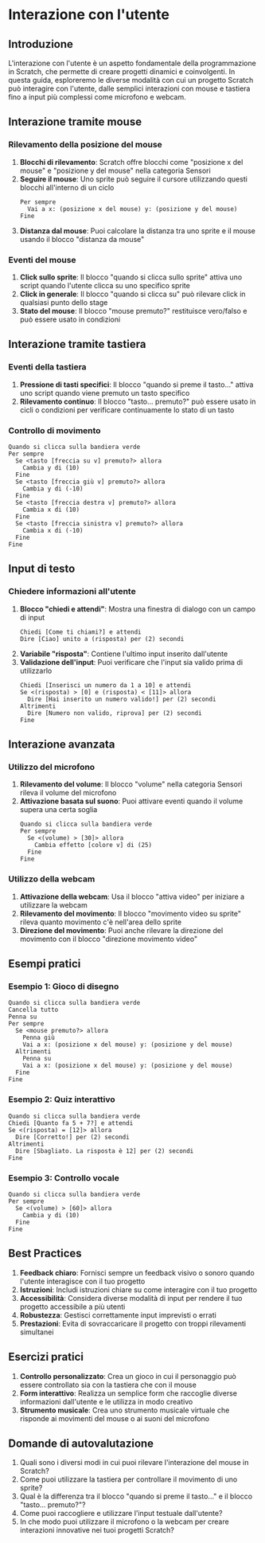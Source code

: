 # Interazione con l'utente

## Introduzione
L'interazione con l'utente è un aspetto fondamentale della programmazione in Scratch, che permette di creare progetti dinamici e coinvolgenti. In questa guida, esploreremo le diverse modalità con cui un progetto Scratch può interagire con l'utente, dalle semplici interazioni con mouse e tastiera fino a input più complessi come microfono e webcam.

## Interazione tramite mouse

### Rilevamento della posizione del mouse
1. **Blocchi di rilevamento**: Scratch offre blocchi come "posizione x del mouse" e "posizione y del mouse" nella categoria Sensori
2. **Seguire il mouse**: Uno sprite può seguire il cursore utilizzando questi blocchi all'interno di un ciclo
   ```
   Per sempre
     Vai a x: (posizione x del mouse) y: (posizione y del mouse)
   Fine
   ```
3. **Distanza dal mouse**: Puoi calcolare la distanza tra uno sprite e il mouse usando il blocco "distanza da mouse"

### Eventi del mouse
1. **Click sullo sprite**: Il blocco "quando si clicca sullo sprite" attiva uno script quando l'utente clicca su uno specifico sprite
2. **Click in generale**: Il blocco "quando si clicca su" può rilevare click in qualsiasi punto dello stage
3. **Stato del mouse**: Il blocco "mouse premuto?" restituisce vero/falso e può essere usato in condizioni

## Interazione tramite tastiera

### Eventi della tastiera
1. **Pressione di tasti specifici**: Il blocco "quando si preme il tasto..." attiva uno script quando viene premuto un tasto specifico
2. **Rilevamento continuo**: Il blocco "tasto... premuto?" può essere usato in cicli o condizioni per verificare continuamente lo stato di un tasto

### Controllo di movimento
```
Quando si clicca sulla bandiera verde
Per sempre
  Se <tasto [freccia su v] premuto?> allora
    Cambia y di (10)
  Fine
  Se <tasto [freccia giù v] premuto?> allora
    Cambia y di (-10)
  Fine
  Se <tasto [freccia destra v] premuto?> allora
    Cambia x di (10)
  Fine
  Se <tasto [freccia sinistra v] premuto?> allora
    Cambia x di (-10)
  Fine
Fine
```

## Input di testo

### Chiedere informazioni all'utente
1. **Blocco "chiedi e attendi"**: Mostra una finestra di dialogo con un campo di input
   ```
   Chiedi [Come ti chiami?] e attendi
   Dire [Ciao] unito a (risposta) per (2) secondi
   ```
2. **Variabile "risposta"**: Contiene l'ultimo input inserito dall'utente
3. **Validazione dell'input**: Puoi verificare che l'input sia valido prima di utilizzarlo
   ```
   Chiedi [Inserisci un numero da 1 a 10] e attendi
   Se <(risposta) > [0] e (risposta) < [11]> allora
     Dire [Hai inserito un numero valido!] per (2) secondi
   Altrimenti
     Dire [Numero non valido, riprova] per (2) secondi
   Fine
   ```

## Interazione avanzata

### Utilizzo del microfono
1. **Rilevamento del volume**: Il blocco "volume" nella categoria Sensori rileva il volume del microfono
2. **Attivazione basata sul suono**: Puoi attivare eventi quando il volume supera una certa soglia
   ```
   Quando si clicca sulla bandiera verde
   Per sempre
     Se <(volume) > [30]> allora
       Cambia effetto [colore v] di (25)
     Fine
   Fine
   ```

### Utilizzo della webcam
1. **Attivazione della webcam**: Usa il blocco "attiva video" per iniziare a utilizzare la webcam
2. **Rilevamento del movimento**: Il blocco "movimento video su sprite" rileva quanto movimento c'è nell'area dello sprite
3. **Direzione del movimento**: Puoi anche rilevare la direzione del movimento con il blocco "direzione movimento video"

## Esempi pratici

### Esempio 1: Gioco di disegno
```
Quando si clicca sulla bandiera verde
Cancella tutto
Penna su
Per sempre
  Se <mouse premuto?> allora
    Penna giù
    Vai a x: (posizione x del mouse) y: (posizione y del mouse)
  Altrimenti
    Penna su
    Vai a x: (posizione x del mouse) y: (posizione y del mouse)
  Fine
Fine
```

### Esempio 2: Quiz interattivo
```
Quando si clicca sulla bandiera verde
Chiedi [Quanto fa 5 + 7?] e attendi
Se <(risposta) = [12]> allora
  Dire [Corretto!] per (2) secondi
Altrimenti
  Dire [Sbagliato. La risposta è 12] per (2) secondi
Fine
```

### Esempio 3: Controllo vocale
```
Quando si clicca sulla bandiera verde
Per sempre
  Se <(volume) > [60]> allora
    Cambia y di (10)
  Fine
Fine
```

## Best Practices

1. **Feedback chiaro**: Fornisci sempre un feedback visivo o sonoro quando l'utente interagisce con il tuo progetto
2. **Istruzioni**: Includi istruzioni chiare su come interagire con il tuo progetto
3. **Accessibilità**: Considera diverse modalità di input per rendere il tuo progetto accessibile a più utenti
4. **Robustezza**: Gestisci correttamente input imprevisti o errati
5. **Prestazioni**: Evita di sovraccaricare il progetto con troppi rilevamenti simultanei

## Esercizi pratici

1. **Controllo personalizzato**: Crea un gioco in cui il personaggio può essere controllato sia con la tastiera che con il mouse
2. **Form interattivo**: Realizza un semplice form che raccoglie diverse informazioni dall'utente e le utilizza in modo creativo
3. **Strumento musicale**: Crea uno strumento musicale virtuale che risponde ai movimenti del mouse o ai suoni del microfono

## Domande di autovalutazione

1. Quali sono i diversi modi in cui puoi rilevare l'interazione del mouse in Scratch?
2. Come puoi utilizzare la tastiera per controllare il movimento di uno sprite?
3. Qual è la differenza tra il blocco "quando si preme il tasto..." e il blocco "tasto... premuto?"?
4. Come puoi raccogliere e utilizzare l'input testuale dall'utente?
5. In che modo puoi utilizzare il microfono o la webcam per creare interazioni innovative nei tuoi progetti Scratch?